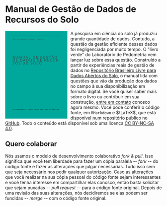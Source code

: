 # Manual de Gestão de Dados de Recursos do Solo

<img src="img/verde.png" width="200" style="float: left; padding: 0 10px 0 0;">

A pesquisa em ciência do solo já produziu grande quantidade de dados. Contudo, a questão da gestão eficiente desses dados foi negligenciada por muito tempo. O "livro verde" do Laboratório de Pedometria vem lançar luz sobre essa questão. Construído a partir de experiências reais de gestão de dados no [Repositório Brasileiro Livre para Dados Abertos do Solo](https://www.pedometria.org/febr/), o manual lida com questões que vão da produção dos dados no campo à sua disponibilização em formato digital. Se você quiser saber mais sobre o livro ou contribuir em sua construção, [entre em contato](/#contato) conosco agora mesmo. Você pode conferir o código fonte, em `RMarkdown` e $\LaTeX$, que está disponível num repositório público no [GitHub](https://github.com/samuel-rosa/verde). Todo o conteúdo está disponível sob uma licença [CC BY-NC-SA 4.0](https://creativecommons.org/licenses/by-nc-sa/4.0/deed.pt_BR).

## Quero colaborar

Nós usamos o modelo de desenvolvimento colaborativo _fork & pull_. Isso significa que você tem liberdade para fazer um cópia paralela -- _fork_ -- do código fonte e fazer as alterações que julgar necessárias. Tudo isso sem que seja necessário nos pedir qualquer autorização. Caso as alterações que você realizar na sua cópia pessoal do código fonte sejam interessantes e você tenha interesse em compartilhar elas conosco, então basta solicitar que sejam puxadas -- _pull request_ -- para o código fonte original. Depois de uma revisão das suas alterações, nós decidiremos se elas podem ser fundidas -- _merge_ -- com o código fonte original.

